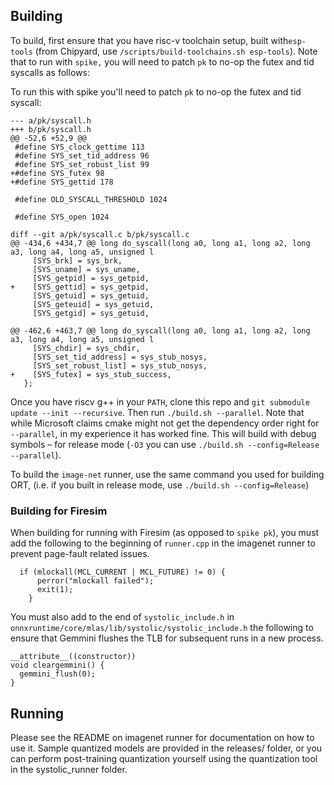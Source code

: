 ## Building

To build, first ensure that you have risc-v toolchain setup, built with`esp-tools`
(from Chipyard, use `/scripts/build-toolchains.sh esp-tools`). Note that to run with `spike,` you will need to
patch `pk` to no-op the futex and tid syscalls as follows:

To run this with spike you'll need to patch `pk` to no-op the futex and tid syscall:



```
--- a/pk/syscall.h
+++ b/pk/syscall.h
@@ -52,6 +52,9 @@
 #define SYS_clock_gettime 113
 #define SYS_set_tid_address 96
 #define SYS_set_robust_list 99
+#define SYS_futex 98
+#define SYS_gettid 178

 #define OLD_SYSCALL_THRESHOLD 1024

 #define SYS_open 1024
 ```
 
```
diff --git a/pk/syscall.c b/pk/syscall.c
@@ -434,6 +434,7 @@ long do_syscall(long a0, long a1, long a2, long a3, long a4, long a5, unsigned l
     [SYS_brk] = sys_brk,
     [SYS_uname] = sys_uname,
     [SYS_getpid] = sys_getpid,
+    [SYS_gettid] = sys_getpid,
     [SYS_getuid] = sys_getuid,
     [SYS_geteuid] = sys_getuid,
     [SYS_getgid] = sys_getuid,

@@ -462,6 +463,7 @@ long do_syscall(long a0, long a1, long a2, long a3, long a4, long a5, unsigned l
     [SYS_chdir] = sys_chdir,
     [SYS_set_tid_address] = sys_stub_nosys,
     [SYS_set_robust_list] = sys_stub_nosys,
+    [SYS_futex] = sys_stub_success,
   };
 ```
 
Once you have riscv g++ in your `PATH`, clone this repo and `git submodule update --init --recursive`.
Then run `./build.sh --parallel`. Note that while Microsoft claims cmake might not get the dependency order right for `--parallel`,
in my experience it has worked fine.
This will build with debug symbols – for release mode (`-O3` you can use `./build.sh --config=Release --parallel`).

To build the `image-net` runner, use the same command you used for building ORT, (i.e. if you built in release mode, use `./build.sh --config=Release`)

### Building for Firesim

When building for running with Firesim (as opposed to `spike pk`), you must add the following to the beginning of `runner.cpp` in the imagenet runner to prevent page-fault related issues.

```
  if (mlockall(MCL_CURRENT | MCL_FUTURE) != 0) {
      perror("mlockall failed");
      exit(1);
    }
```

You must also add to the end of `systolic_include.h` in `onnxruntime/core/mlas/lib/systolic/systolic_include.h` the following to ensure that Gemmini flushes the TLB for subsequent runs in a new process.

```
__attribute__((constructor))
void cleargemmini() {
  gemmini_flush(0);
}
```


## Running

Please see the README on imagenet runner for documentation on how to use it. Sample quantized models are provided in the releases/ folder, or you can perform post-training quantization yourself using the quantization tool in the systolic_runner folder.




 

